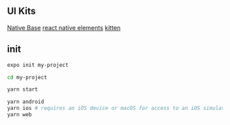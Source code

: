 ## UI Kits
[Native Base](https://nativebase.io/)
[react native elements](https://reactnativeelements.com/)
[kitten](https://akveo.github.io/react-native-ui-kitten/)


## init
```bash
expo init my-project

cd my-project

yarn start

yarn android
yarn ios # requires an iOS device or macOS for access to an iOS simulator
yarn web
```
